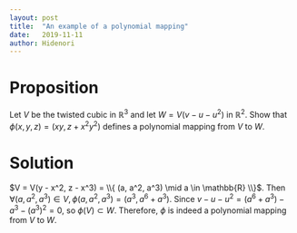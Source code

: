 ```yaml
---
layout: post
title:  "An example of a polynomial mapping"
date:   2019-11-11
author: Hidenori
---
```


# Proposition
Let $V$ be the twisted cubic in $\mathbb{R}^3$ and let $W = V(v - u - u^2)$ in $\mathbb{R}^2$.
Show that $\phi(x, y, z) = (xy, z + x^2y^2)$ defines a polynomial mapping from $V$ to $W$.

# Solution
$V = V(y - x^2, z - x^3) = \\{ (a, a^2, a^3) \mid a \in \mathbb{R} \\}$.
Then $\forall (a, a^2, a^3) \in V, \phi(a, a^2, a^3) = (a^3, a^6 + a^3)$.
Since $v - u - u^2 = (a^6 + a^3) - a^3 - (a^3)^2 = 0$, so $\phi(V) \subset W$.
Therefore, $\phi$ is indeed a polynomial mapping from $V$ to $W$.
